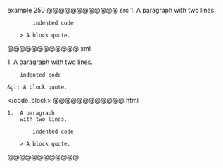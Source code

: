 example 250
@@@@@@@@@@@@ src
    1.  A paragraph
        with two lines.

            indented code

        > A block quote.
@@@@@@@@@@@@ xml
<?xml version="1.0" encoding="UTF-8"?>
<!DOCTYPE document SYSTEM "CommonMark.dtd">
<document xmlns="http://commonmark.org/xml/1.0">
  <code_block>1.  A paragraph
    with two lines.

        indented code

    &gt; A block quote.
</code_block>
</document>
@@@@@@@@@@@@ html
<pre><code>1.  A paragraph
    with two lines.

        indented code

    &gt; A block quote.
</code></pre>
@@@@@@@@@@@@
